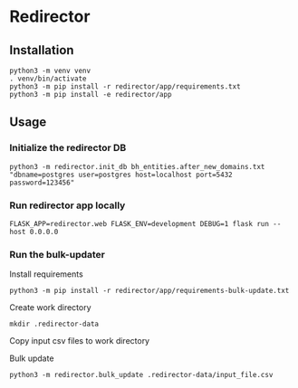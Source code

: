# Redirector

## Installation

```
python3 -m venv venv
. venv/bin/activate
python3 -m pip install -r redirector/app/requirements.txt
python3 -m pip install -e redirector/app
```

## Usage

### Initialize the redirector DB

```
python3 -m redirector.init_db bh_entities.after_new_domains.txt "dbname=postgres user=postgres host=localhost port=5432 password=123456"
```

### Run redirector app locally

```
FLASK_APP=redirector.web FLASK_ENV=development DEBUG=1 flask run --host 0.0.0.0
```

### Run the bulk-updater

Install requirements

```
python3 -m pip install -r redirector/app/requirements-bulk-update.txt
```

Create work directory

```
mkdir .redirector-data
```

Copy input csv files to work directory

Bulk update

```
python3 -m redirector.bulk_update .redirector-data/input_file.csv
```
